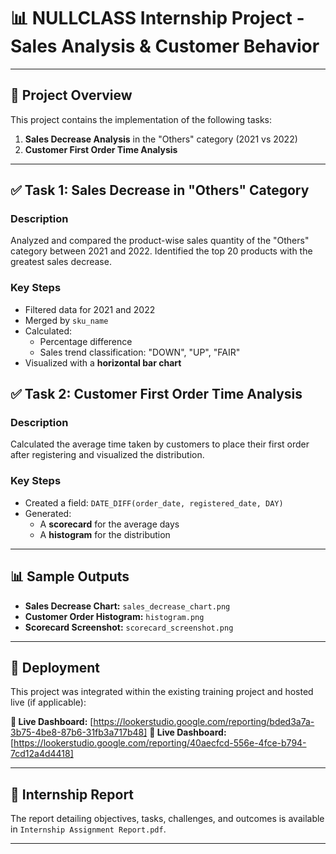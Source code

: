 # 📊 NULLCLASS Internship Project - Sales Analysis & Customer Behavior
---

## 📝 Project Overview

This project contains the implementation of the following tasks:

1. **Sales Decrease Analysis** in the "Others" category (2021 vs 2022)
2. **Customer First Order Time Analysis**

---

## ✅ Task 1: Sales Decrease in "Others" Category

### Description

Analyzed and compared the product-wise sales quantity of the "Others" category between 2021 and 2022. Identified the top 20 products with the greatest sales decrease.

### Key Steps

- Filtered data for 2021 and 2022
- Merged by `sku_name`
- Calculated:
  - Percentage difference
  - Sales trend classification: "DOWN", "UP", "FAIR"
- Visualized with a **horizontal bar chart**

## ✅ Task 2: Customer First Order Time Analysis

### Description

Calculated the average time taken by customers to place their first order after registering and visualized the distribution.

### Key Steps

- Created a field: `DATE_DIFF(order_date, registered_date, DAY)`
- Generated:
  - A **scorecard** for the average days
  - A **histogram** for the distribution

---

## 📊 Sample Outputs

- **Sales Decrease Chart:** `sales_decrease_chart.png`
- **Customer Order Histogram:** `histogram.png`
- **Scorecard Screenshot:** `scorecard_screenshot.png`

---

## 🚀 Deployment

This project was integrated within the existing training project and hosted live (if applicable):

**🔗 Live Dashboard:** [https://lookerstudio.google.com/reporting/bded3a7a-3b75-4be8-87b6-31fb3a717b48]
**🔗 Live Dashboard:** [https://lookerstudio.google.com/reporting/40aecfcd-556e-4fce-b794-7cd12a4d4418]

---

## 📄 Internship Report

The report detailing objectives, tasks, challenges, and outcomes is available in `Internship Assignment Report.pdf`.

---
